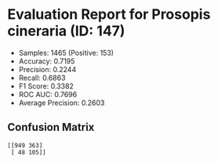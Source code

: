 # Evaluation Report for Prosopis cineraria (ID: 147)
- Samples: 1465 (Positive: 153)
- Accuracy: 0.7195
- Precision: 0.2244
- Recall: 0.6863
- F1 Score: 0.3382
- ROC AUC: 0.7696
- Average Precision: 0.2603

## Confusion Matrix
```
[[949 363]
 [ 48 105]]
```